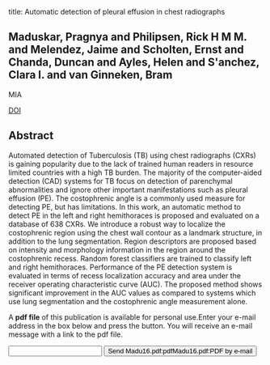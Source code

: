 title: Automatic detection of pleural effusion in chest radiographs

## Maduskar, Pragnya and Philipsen, Rick H M M. and Melendez, Jaime and Scholten, Ernst and Chanda, Duncan and Ayles, Helen and S'anchez, Clara I. and van Ginneken, Bram
MIA

<a href="https://doi.org/10.1016/j.media.2015.09.004">DOI</a>

## Abstract
Automated detection of Tuberculosis (TB) using chest radiographs (CXRs) is gaining popularity due to the lack of trained human readers in resource limited countries with a high TB burden. The majority of the computer-aided detection (CAD) systems for TB focus on detection of parenchymal abnormalities and ignore other important manifestations such as pleural effusion (PE). The costophrenic angle is a commonly used measure for detecting PE, but has limitations. In this work, an automatic method to detect PE in the left and right hemithoraces is proposed and evaluated on a database of 638 CXRs. We introduce a robust way to localize the costophrenic region using the chest wall contour as a landmark structure, in addition to the lung segmentation. Region descriptors are proposed based on intensity and morphology information in the region around the costophrenic recess. Random forest classifiers are trained to classify left and right hemithoraces. Performance of the PE detection system is evaluated in terms of recess localization accuracy and area under the receiver operating characteristic curve (AUC). The proposed method shows significant improvement in the AUC values as compared to systems which use lung segmentation and the costophrenic angle measurement alone.

A <b>pdf file</b> of this publication is available for personal use.Enter your e-mail address in the box below and press the button. You will receive an e-mail message with a link to the pdf file.
<form action="sender.php">  <input type="text" name="email">  <input type="submit" value="Send Madu16.pdf:pdfMadu16.pdf:PDF by e-mail"></form>
